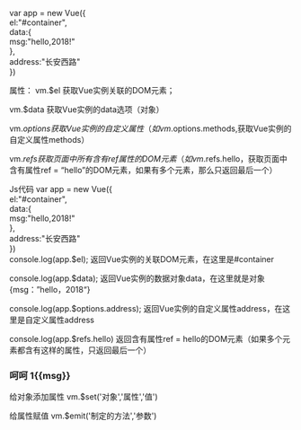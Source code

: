

var app   = new Vue({    
        el:"#container",    
        data:{    
                msg:"hello,2018!"    
        },    
        address:"长安西路"    
})    

属性：
vm.$el 
获取Vue实例关联的DOM元素；

vm.$data
获取Vue实例的data选项（对象）

vm.$options
获取Vue实例的自定义属性（如vm.$options.methods,获取Vue实例的自定义属性methods）

vm.$refs
获取页面中所有含有ref属性的DOM元素（如vm.$refs.hello，获取页面中含有属性ref = “hello”的DOM元素，如果有多个元素，那么只返回最后一个）

Js代码
var app   = new Vue({    
        el:"#container",    
        data:{    
                msg:"hello,2018!"    
        },    
        address:"长安西路"    
})    
console.log(app.$el);
返回Vue实例的关联DOM元素，在这里是#container

console.log(app.$data);
返回Vue实例的数据对象data，在这里就是对象{msg：”hello，2018“}

console.log(app.$options.address);
返回Vue实例的自定义属性address，在这里是自定义属性address

console.log(app.$refs.hello)
返回含有属性ref = hello的DOM元素（如果多个元素都含有这样的属性，只返回最后一个）<h3 ref = "hello">呵呵 1{{msg}}</h3>




给对象添加属性
vm.$set('对象','属性','值')



给属性赋值
vm.$emit('制定的方法','参数')